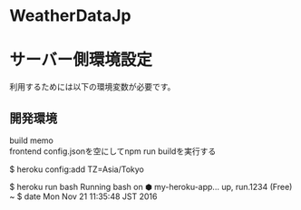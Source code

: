 # WeatherDataJp

# サーバー側環境設定
利用するためには以下の環境変数が必要です。


## 開発環境 
build memo  
frontend config.jsonを空にしてnpm run buildを実行する

$ heroku config:add TZ=Asia/Tokyo

$ heroku run bash
Running bash on ⬢ my-heroku-app... up, run.1234 (Free)
~ $ date
Mon Nov 21 11:35:48 JST 2016